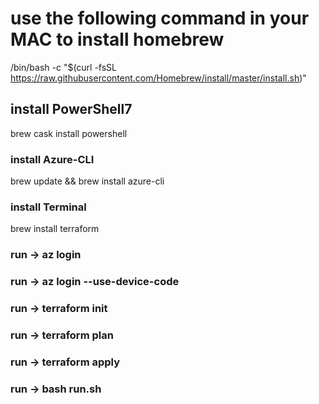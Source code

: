 # use the following command in your MAC to install homebrew
/bin/bash -c "$(curl -fsSL https://raw.githubusercontent.com/Homebrew/install/master/install.sh)"

## install PowerShell7
brew cask install powershell

### install Azure-CLI
brew update && brew install azure-cli

### install Terminal
brew install terraform

### run -> az login 
### run -> az login --use-device-code 

### run -> terraform init 

### run -> terraform plan 

### run -> terraform apply 

### run -> bash run.sh 
